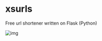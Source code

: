 # xsurls
Free url shortener written on Flask (Python)

![img](https://user-images.githubusercontent.com/93985070/215116083-debd0d02-59e0-4fb2-8f13-022fb6eb0c71.png)

